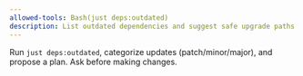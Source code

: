 ```yaml
---
allowed-tools: Bash(just deps:outdated)
description: List outdated dependencies and suggest safe upgrade paths
---
```


Run `just deps:outdated`, categorize updates (patch/minor/major), and propose a plan. Ask before making changes.
